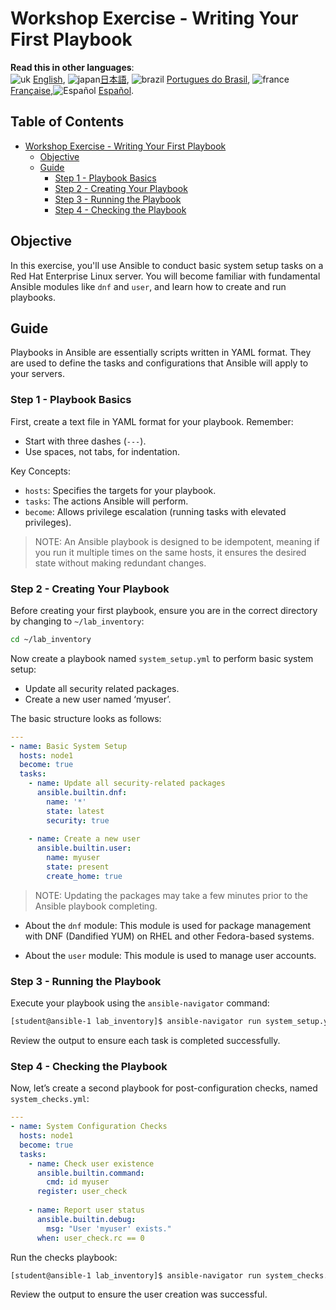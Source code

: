 # Workshop Exercise - Writing Your First Playbook

**Read this in other languages**:
<br>![uk](../../../images/uk.png) [English](README.md),  ![japan](../../../images/japan.png)[日本語](README.ja.md), ![brazil](../../../images/brazil.png) [Portugues do Brasil](README.pt-br.md), ![france](../../../images/fr.png) [Française](README.fr.md),![Español](../../../images/col.png) [Español](README.es.md).

## Table of Contents

- [Workshop Exercise - Writing Your First Playbook](#workshop-exercise---writing-your-first-playbook)
  - [Objective](#objective)
  - [Guide](#guide)
    - [Step 1 - Playbook Basics](#step-1---playbook-basics)
    - [Step 2 - Creating Your Playbook](#step-2---creating-your-playbook)
    - [Step 3 - Running the Playbook](#step-3---running-the-playbook)
    - [Step 4 - Checking the Playbook](#step-4---checking-the-playbook)


## Objective

In this exercise, you'll use Ansible to conduct basic system setup tasks on a
Red Hat Enterprise Linux server. You will become familiar with fundamental
Ansible modules like `dnf` and `user`, and learn how to create and run
playbooks.

## Guide

Playbooks in Ansible are essentially scripts written in YAML format. They are
used to define the tasks and configurations that Ansible will apply to your
servers.

### Step 1 - Playbook Basics
First, create a text file in YAML format for your playbook. Remember:
- Start with three dashes (`---`).
- Use spaces, not tabs, for indentation.

Key Concepts:
- `hosts`: Specifies the targets for your playbook.
- `tasks`: The actions Ansible will perform.
- `become`: Allows privilege escalation (running tasks with elevated privileges).

> NOTE: An Ansible playbook is designed to be idempotent, meaning if you run it multiple times on the same hosts, it ensures the desired state without making redundant changes.

### Step 2 - Creating Your Playbook
Before creating your first playbook, ensure you are in the correct directory by changing to `~/lab_inventory`:

```bash
cd ~/lab_inventory
```

Now create a playbook named `system_setup.yml` to perform basic system setup:
- Update all security related packages.
- Create a new user named ‘myuser’.

The basic structure looks as follows:

```yaml
---
- name: Basic System Setup
  hosts: node1
  become: true
  tasks:
    - name: Update all security-related packages
      ansible.builtin.dnf:
        name: '*'
        state: latest
        security: true
   
    - name: Create a new user
      ansible.builtin.user:
        name: myuser
        state: present
        create_home: true
```

> NOTE: Updating the packages may take a few minutes prior to the Ansible playbook completing.

* About the `dnf` module: This module is used for package management with DNF (Dandified YUM) on RHEL and other Fedora-based systems.

* About the `user` module: This module is used to manage user accounts.

### Step 3 - Running the Playbook

Execute your playbook using the `ansible-navigator` command:

```bash
[student@ansible-1 lab_inventory]$ ansible-navigator run system_setup.yml -m stdout
```

Review the output to ensure each task is completed successfully.

### Step 4 - Checking the Playbook
Now, let’s create a second playbook for post-configuration checks, named `system_checks.yml`:

```yaml
---
- name: System Configuration Checks
  hosts: node1
  become: true
  tasks:
    - name: Check user existence
      ansible.builtin.command:
        cmd: id myuser
      register: user_check
 
    - name: Report user status
      ansible.builtin.debug:
        msg: "User 'myuser' exists."
      when: user_check.rc == 0
```

Run the checks playbook:

```bash
[student@ansible-1 lab_inventory]$ ansible-navigator run system_checks.yml -m stdout
```

Review the output to ensure the user creation was successful.

